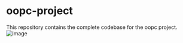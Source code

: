 # oopc-project
This repository contains the complete codebase for the oopc project.
![image](https://github.com/sanaysarthak/oopc-project/assets/66907138/64870555-3ceb-4495-a019-2ade5a3fbbb1)

